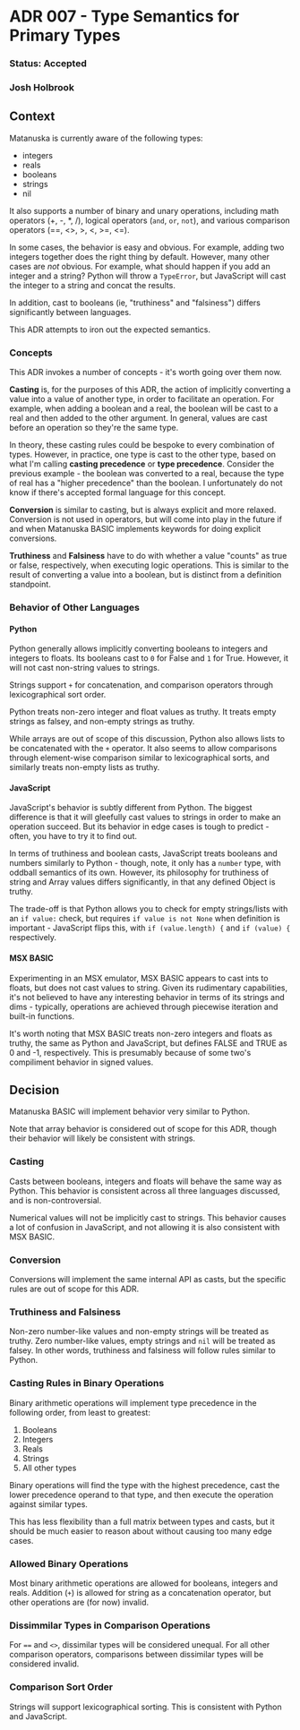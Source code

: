 # ADR 007 - Type Semantics for Primary Types
### Status: Accepted
### Josh Holbrook

## Context

Matanuska is currently aware of the following types:

- integers
- reals
- booleans
- strings
- nil

It also supports a number of binary and unary operations, including math
operators (+, -, \*, /), logical operators (`and`, `or`, `not`), and various
comparison operators (==, <>, >, <, >=, <=).

In some cases, the behavior is easy and obvious. For example, adding two
integers together does the right thing by default. However, many other cases
are *not* obvious. For example, what should happen if you add an integer and
a string? Python will throw a `TypeError`, but JavaScript will cast the integer
to a string and concat the results.

In addition, cast to booleans (ie, "truthiness" and "falsiness") differs
significantly between languages.

This ADR attempts to iron out the expected semantics.

### Concepts

This ADR invokes a number of concepts - it's worth going over them now.

**Casting** is, for the purposes of this ADR, the action of implicitly
converting a value into a value of another type, in order to facilitate an
operation. For example, when adding a boolean and a real, the boolean will be
cast to a real and then added to the other argument. In general, values are
cast before an operation so they're the same type.

In theory, these casting rules could be bespoke to every combination of
types. However, in practice, one type is cast to the other type, based on what
I'm calling **casting precedence** or **type precedence**. Consider the
previous example - the boolean was converted to a real, because the type of
real has a "higher precedence" than the boolean. I unfortunately do not know
if there's accepted formal language for this concept.

**Conversion** is similar to casting, but is always explicit and more relaxed.
Conversion is not used in operators, but will come into play in the future
if and when Matanuska BASIC implements keywords for doing explicit conversions.

**Truthiness** and **Falsiness** have to do with whether a value "counts"
as true or false, respectively, when executing logic operations. This is
similar to the result of converting a value into a boolean, but is distinct
from a definition standpoint.

### Behavior of Other Languages

#### Python

Python generally allows implicitly converting booleans to integers and integers
to floats. Its booleans cast to `0` for False and `1` for True. However, it
will not cast non-string values to strings.

Strings support `+` for concatenation, and comparison operators through
lexicographical sort order.

Python treats non-zero integer and float values as truthy. It treats empty
strings as falsey, and non-empty strings as truthy.

While arrays are out of scope of this discussion, Python also allows lists to
be concatenated with the `+` operator. It also seems to allow comparisons
through element-wise comparison similar to lexicographical sorts, and similarly
treats non-empty lists as truthy.

#### JavaScript

JavaScript's behavior is subtly different from Python. The biggest difference
is that it will gleefully cast values to strings in order to make an operation
succeed. But its behavior in edge cases is tough to predict - often, you have
to try it to find out.

In terms of truthiness and boolean casts, JavaScript treats booleans and
numbers similarly to Python - though, note, it only has a `number` type, with
oddball semantics of its own. However, its philosophy for truthiness of string
and Array values differs significantly, in that any defined Object is truthy.

The trade-off is that Python allows you to check for empty strings/lists with
an `if value:` check, but requires `if value is not None` when definition is
important - JavaScript flips this, with `if (value.length) {` and
`if (value) {` respectively.

#### MSX BASIC

Experimenting in an MSX emulator, MSX BASIC appears to cast ints to floats,
but does not cast values to string. Given its rudimentary capabilities, it's
not believed to have any interesting behavior in terms of its strings and
dims - typically, operations are achieved through piecewise iteration and
built-in functions.

It's worth noting that MSX BASIC treats non-zero integers and floats as
truthy, the same as Python and JavaScript, but defines FALSE and TRUE as
0 and -1, respectively. This is presumably because of some two's compiliment
behavior in signed values.

## Decision

Matanuska BASIC will implement behavior very similar to Python.

Note that array behavior is considered out of scope for this ADR, though their
behavior will likely be consistent with strings.

### Casting

Casts between booleans, integers and floats will behave the same way as
Python. This behavior is consistent across all three languages discussed,
and is non-controversial.

Numerical values will not be implicitly cast to strings. This behavior causes
a lot of confusion in JavaScript, and not allowing it is also consistent with
MSX BASIC.

### Conversion

Conversions will implement the same internal API as casts, but the specific
rules are out of scope for this ADR.

### Truthiness and Falsiness

Non-zero number-like values and non-empty strings will be treated as truthy.
Zero number-like values, empty strings and `nil` will be treated as falsey.
In other words, truthiness and falsiness will follow rules similar to Python.

### Casting Rules in Binary Operations

Binary arithmetic operations will implement type precedence in the following
order, from least to greatest:

1. Booleans
2. Integers
3. Reals
4. Strings
5. All other types

Binary operations will find the type with the highest precedence, cast the
lower precedence operand to that type, and then execute the operation against
similar types.

This has less flexibility than a full matrix between types and casts, but it
should be much easier to reason about without causing too many edge cases.

### Allowed Binary Operations

Most binary arithmetic operations are allowed for booleans, integers and
reals. Addition (`+`) is allowed for string as a concatenation operator, but
other operations are (for now) invalid.

### Dissimmilar Types in Comparison Operations

For `==` and `<>`, dissimilar types will be considered unequal. For all
other comparison operators, comparisons between dissimilar types will be
considered invalid.

### Comparison Sort Order

Strings will support lexicographical sorting. This is consistent with Python
and JavaScript.
